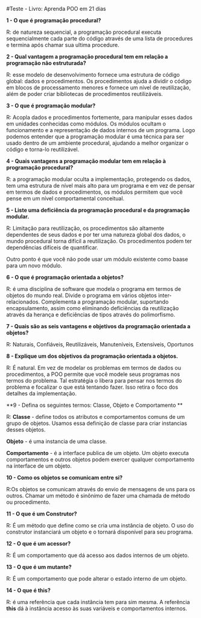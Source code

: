 #Teste - Livro: Aprenda POO em 21 dias

**1 - O que é programação procedural?**

R: de natureza sequencial, a programação procedural executa sequencialmente cada parte do código através de uma lista de procedures e termina após chamar sua ultima procedure.



**2 - Qual vantagem a programação procedural tem em relação a programação não estruturada?**

R: esse modelo de desenvolvimento fornece uma estrutura de código global: dados e procedimentos. Os procedimentos ajuda a dividir o código em blocos de processamento menores e fornece um nível de reutilização, além de poder criar bibliotecas de procedimentos reutilizáveis.



**3 - O que é programação modular?**

R: Acopla dados e procedimentos fortemente, para manipular esses dados em unidades conhecidas como módulos. Os módulos ocultam o funcionamento e a representação de dados internos de um programa. Logo podemos entender que a programação modular é uma técnica para ser usado dentro de um ambiente procedural, ajudando a melhor organizar o código e torna-lo reutilizável.



**4 - Quais vantagens a programação modular tem em relação à programação procedural?**

R: a programação modular oculta a implementação, protegendo os dados, tem uma estrutura de nível mais alto para um programa e em vez de pensar em termos de dados e procedimentos, os módulos permitem que você pense em um nível comportamental conceitual.



**5 - Liste uma deficiência da programação procedural e da programação modular.**

R: Limitação para reutilização, os procedimentos são altamente dependentes de seus dados e por ter uma natureza global dos dados, o mundo procedural torna difícil a reutilização. Os procedimentos podem ter dependências difíceis de quantificar.

Outro ponto é que você não pode usar um módulo existente como baase para um novo módulo.

**6 - O que é programação orientada a objetos?**

R: é uma disciplina de software que modela o programa em termos de objetos do mundo real. Divide o programa em vários objetos inter-relacionados. Complementa a programação modular, suportando encapsulamento, assim como eliminando deficiências da reutilização através da herança e deficiências de tipos através do polimorfismo.



**7 - Quais são as seis vantagens e objetivos da programação orientada a objetos?**

R: Naturais, Confiáveis, Reutilizáveis, Manuteníveis, Extensíveis, Oportunos



**8 - Explique um dos objetivos da programação orientada a objetos.**

R: É natural. Em vez de modelar os problemas em termos de dados ou procedimentos, a POO permite que você modele seus programas nos termos do problema. Tal estratégia o libera para pensar nos termos do problema e focalizar o que está tentando fazer. Isso retira o foco dos detalhes da implementação.



**9 - Defina os seguintes termos: Classe, Objeto e Comportamento                                **

R: **Classe** - define todos os atributos e comportamentos comuns de um grupo de objetos. Usamos essa definição de classe para criar  instancias desses objetos.

**Objeto** - é uma instancia de uma classe.

**Comportamento** - é a interface publica de um objeto. Um objeto executa comportamentos e outros objetos podem exercer qualquer comportamento na interface de um objeto.

**10 - Como os objetos se comunicam entre si?**

R:Os objetos se comunicam através do envio de mensagens de uns para os outros. Chamar um método é sinônimo de fazer uma chamada de método ou procedimento. 



**11 - O que é um Construtor?**

R: É um método que define como se cria uma instância de objeto. O uso do construtor instanciará um objeto e o tornará disponível para seu programa. 



**12 - O que é um acessor?**

R: É um comportamento que dá acesso aos dados internos de um objeto.



**13 - O que é um mutante?**

R: É um comportamento que pode alterar o estado interno de um objeto.



**14 - O que é this?**

R: é uma referência que cada instância tem para sim mesma. A referência **this** dá à instância acesso às suas variáveis e comportamentos internos.